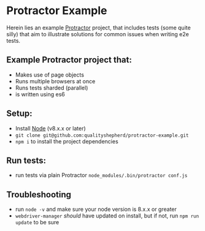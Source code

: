 # Protractor Example
Herein lies an example [Protractor](http://protractortest.org) project, that includes tests (some quite silly) that aim to illustrate solutions for common issues when writing e2e tests.

## Example Protractor project that:
* Makes use of page objects
* Runs multiple browsers at once
* Runs tests sharded (parallel)
* is written using es6

## Setup:
* Install [Node](http://nodejs.org) (v8.x.x or later)
* `git clone git@github.com:qualityshepherd/protractor-example.git`
* `npm i` to install the project dependencies

## Run tests:
* run tests via plain Protractor `node_modules/.bin/protractor conf.js`

## Troubleshooting
* run `node -v` and make sure your node version is 8.x.x or greater
* `webdriver-manager` _should_ have updated on install, but if not, run `npm run update` to be sure

